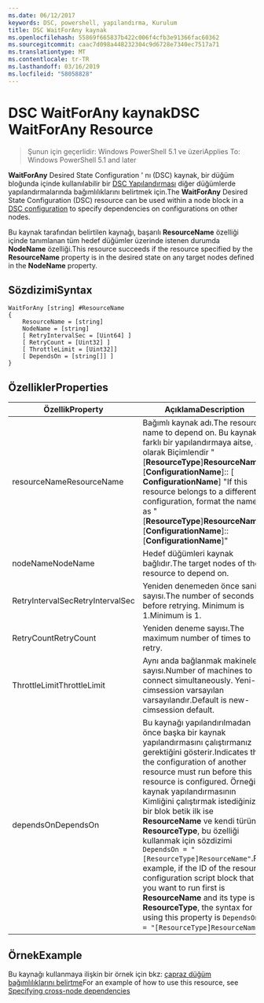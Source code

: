 ```yaml
---
ms.date: 06/12/2017
keywords: DSC, powershell, yapılandırma, Kurulum
title: DSC WaitForAny kaynak
ms.openlocfilehash: 55869f665837b422c006f4cfb3e91366fac60362
ms.sourcegitcommit: caac7d098a448232304c9d6728e7340ec7517a71
ms.translationtype: MT
ms.contentlocale: tr-TR
ms.lasthandoff: 03/16/2019
ms.locfileid: "58058828"
---
```

# <a name="dsc-waitforany-resource"></a><span data-ttu-id="5c3fc-103">DSC WaitForAny kaynak</span><span class="sxs-lookup"><span data-stu-id="5c3fc-103">DSC WaitForAny Resource</span></span>

> <span data-ttu-id="5c3fc-104">Şunun için geçerlidir: Windows PowerShell 5.1 ve üzeri</span><span class="sxs-lookup"><span data-stu-id="5c3fc-104">Applies To: Windows PowerShell 5.1 and later</span></span>

<span data-ttu-id="5c3fc-105">**WaitForAny** Desired State Configuration ' nı (DSC) kaynak, bir düğüm bloğunda içinde kullanılabilir bir [DSC Yapılandırması](../../../configurations/configurations.md) diğer düğümlerde yapılandırmalarında bağımlılıklarını belirtmek için.</span><span class="sxs-lookup"><span data-stu-id="5c3fc-105">The **WaitForAny** Desired State Configuration (DSC) resource can be used within a node block in a [DSC configuration](../../../configurations/configurations.md) to specify dependencies on configurations on other nodes.</span></span>

<span data-ttu-id="5c3fc-106">Bu kaynak tarafından belirtilen kaynağı, başarılı **ResourceName** özelliği içinde tanımlanan tüm hedef düğümler üzerinde istenen durumda **NodeName** özelliği.</span><span class="sxs-lookup"><span data-stu-id="5c3fc-106">This resource succeeds if the resource specified by the **ResourceName** property is in the desired state on any target nodes defined in the **NodeName** property.</span></span>


## <a name="syntax"></a><span data-ttu-id="5c3fc-107">Sözdizimi</span><span class="sxs-lookup"><span data-stu-id="5c3fc-107">Syntax</span></span>

```
WaitForAny [string] #ResourceName
{
    ResourceName = [string]
    NodeName = [string]
    [ RetryIntervalSec = [Uint64] ]
    [ RetryCount = [Uint32] ]
    [ ThrottleLimit = [Uint32]]
    [ DependsOn = [string[]] ]
}
```

## <a name="properties"></a><span data-ttu-id="5c3fc-108">Özellikler</span><span class="sxs-lookup"><span data-stu-id="5c3fc-108">Properties</span></span>

|  <span data-ttu-id="5c3fc-109">Özellik</span><span class="sxs-lookup"><span data-stu-id="5c3fc-109">Property</span></span>  |  <span data-ttu-id="5c3fc-110">Açıklama</span><span class="sxs-lookup"><span data-stu-id="5c3fc-110">Description</span></span>   |
|---|---|
| <span data-ttu-id="5c3fc-111">resourceName</span><span class="sxs-lookup"><span data-stu-id="5c3fc-111">ResourceName</span></span>| <span data-ttu-id="5c3fc-112">Bağımlı kaynak adı.</span><span class="sxs-lookup"><span data-stu-id="5c3fc-112">The resource name to depend on.</span></span> <span data-ttu-id="5c3fc-113">Bu kaynak farklı bir yapılandırmaya aitse, adı olarak Biçimlendir "[__ResourceType__]__ResourceName__:: [__ConfigurationName__]:: [ __ConfigurationName__] "</span><span class="sxs-lookup"><span data-stu-id="5c3fc-113">If this resource belongs to a different configuration, format the name as "[__ResourceType__]__ResourceName__::[__ConfigurationName__]::[__ConfigurationName__]"</span></span>|
| <span data-ttu-id="5c3fc-114">nodeName</span><span class="sxs-lookup"><span data-stu-id="5c3fc-114">NodeName</span></span>| <span data-ttu-id="5c3fc-115">Hedef düğümleri kaynak bağlıdır.</span><span class="sxs-lookup"><span data-stu-id="5c3fc-115">The target nodes of the resource to depend on.</span></span>|
| <span data-ttu-id="5c3fc-116">RetryIntervalSec</span><span class="sxs-lookup"><span data-stu-id="5c3fc-116">RetryIntervalSec</span></span>| <span data-ttu-id="5c3fc-117">Yeniden denemeden önce saniye sayısı.</span><span class="sxs-lookup"><span data-stu-id="5c3fc-117">The number of seconds before retrying.</span></span> <span data-ttu-id="5c3fc-118">Minimum is 1.</span><span class="sxs-lookup"><span data-stu-id="5c3fc-118">Minimum is 1.</span></span>|
| <span data-ttu-id="5c3fc-119">RetryCount</span><span class="sxs-lookup"><span data-stu-id="5c3fc-119">RetryCount</span></span>| <span data-ttu-id="5c3fc-120">Yeniden deneme sayısı.</span><span class="sxs-lookup"><span data-stu-id="5c3fc-120">The maximum number of times to retry.</span></span>|
| <span data-ttu-id="5c3fc-121">ThrottleLimit</span><span class="sxs-lookup"><span data-stu-id="5c3fc-121">ThrottleLimit</span></span>| <span data-ttu-id="5c3fc-122">Aynı anda bağlanmak makineleri sayısı.</span><span class="sxs-lookup"><span data-stu-id="5c3fc-122">Number of machines to connect simultaneously.</span></span> <span data-ttu-id="5c3fc-123">Yeni-cimsession varsayılan varsayılandır.</span><span class="sxs-lookup"><span data-stu-id="5c3fc-123">Default is new-cimsession default.</span></span>|
| <span data-ttu-id="5c3fc-124">dependsOn</span><span class="sxs-lookup"><span data-stu-id="5c3fc-124">DependsOn</span></span> | <span data-ttu-id="5c3fc-125">Bu kaynağı yapılandırılmadan önce başka bir kaynak yapılandırmasını çalıştırmanız gerektiğini gösterir.</span><span class="sxs-lookup"><span data-stu-id="5c3fc-125">Indicates that the configuration of another resource must run before this resource is configured.</span></span> <span data-ttu-id="5c3fc-126">Örneğin, kaynak yapılandırmasının Kimliğini çalıştırmak istediğiniz bir blok betik ilk ise __ResourceName__ ve kendi türünün __ResourceType__, bu özelliği kullanmak için sözdizimi `DependsOn = "[ResourceType]ResourceName"`.</span><span class="sxs-lookup"><span data-stu-id="5c3fc-126">For example, if the ID of the resource configuration script block that you want to run first is __ResourceName__ and its type is __ResourceType__, the syntax for using this property is `DependsOn = "[ResourceType]ResourceName"`.</span></span>|

## <a name="example"></a><span data-ttu-id="5c3fc-127">Örnek</span><span class="sxs-lookup"><span data-stu-id="5c3fc-127">Example</span></span>

<span data-ttu-id="5c3fc-128">Bu kaynağı kullanmaya ilişkin bir örnek için bkz: [çapraz düğüm bağımlılıklarını belirtme](../../../configurations/crossNodeDependencies.md)</span><span class="sxs-lookup"><span data-stu-id="5c3fc-128">For an example of how to use this resource, see [Specifying cross-node dependencies](../../../configurations/crossNodeDependencies.md)</span></span>
